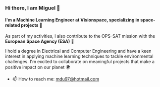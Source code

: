 ### Hi there, I am Miguel 👋

#### I'm a Machine Learning Engineer at Visionspace, specializing in space-related projects :satellite:

As part of my activities, I also contribute to the OPS-SAT mission with the **European Space Agency (ESA)** :rocket:

I hold a degree in Electrical and Computer Engineering and have a keen interest in applying machine learning techniques to tackle environmental challenges. I'm excited to collaborate on meaningful projects that make a positive impact on our planet :earth_africa:

- 📫 How to reach me: mdu97@hotmail.com


<!--
**miguelmendesduarte/miguelmendesduarte** is a ✨ _special_ ✨ repository because its `README.md` (this file) appears on your GitHub profile.

Here are some ideas to get you started:

- 🔭 I’m currently working on ...
- 🌱 I’m currently learning ...
- 👯 I’m looking to collaborate on ...
- 🤔 I’m looking for help with ...
- 💬 Ask me about ...
- 📫 How to reach me: ...
- 😄 Pronouns: ...
- ⚡ Fun fact: ...
-->
